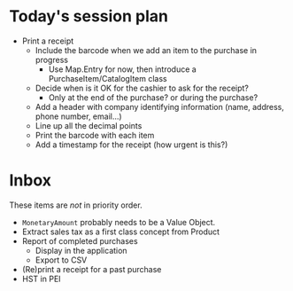 # Today's session plan

- Print a receipt
  - Include the barcode when we add an item to the purchase in progress
    - Use Map.Entry for now, then introduce a PurchaseItem/CatalogItem class
  - Decide when is it OK for the cashier to ask for the receipt?
    - Only at the end of the purchase? or during the purchase?
  - Add a header with company identifying information (name, address, phone number, email...)
  - Line up all the decimal points
  - Print the barcode with each item
  - Add a timestamp for the receipt (how urgent is this?)

# Inbox

These items are _not_ in priority order.

- `MonetaryAmount` probably needs to be a Value Object.
- Extract sales tax as a first class concept from Product
- Report of completed purchases
  - Display in the application
  - Export to CSV
- (Re)print a receipt for a past purchase
- HST in PEI
